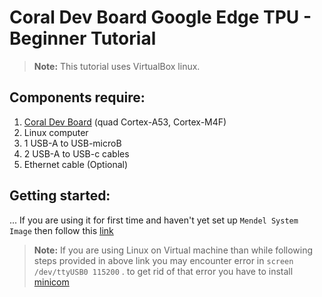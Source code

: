 # Coral Dev Board Google Edge TPU - Beginner Tutorial  
 
 > **Note:** This tutorial uses VirtualBox linux.  

## Components require:

 1. [Coral Dev Board](https://coral.withgoogle.com/products/dev-board/) (quad Cortex-A53, Cortex-M4F)   
 2. Linux computer  
 3. 1 USB-A to USB-microB  
 4. 2 USB-A to USB-c cables  
 4. Ethernet cable (Optional)  
  
## Getting started:

... If you are using it for first time and haven't yet set up `Mendel System Image` then follow this [link](https://coral.withgoogle.com/tutorials/devboard/)  

 > **Note:** If you are using Linux on Virtual machine than while following steps provided in above link you may encounter error in `screen /dev/ttyUSB0 115200` . to get rid of that error you have to install [minicom](http://processors.wiki.ti.com/index.php/Setting_up_Minicom_in_Ubuntu)  



